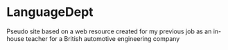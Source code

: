 # LanguageDept
 
Pseudo site based on a web resource created for my previous job as an in-house teacher for a British automotive engineering company 
